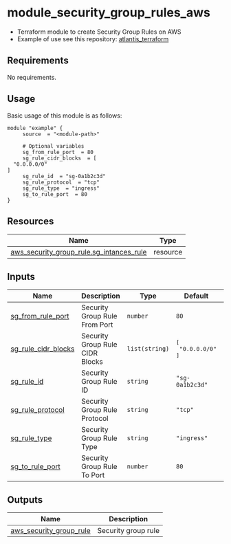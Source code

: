 # module_security_group_rules_aws

- Terraform module to create Security Group Rules on AWS
- Example of use see this repository: [atlantis_terraform](https://github.com/pdaambrosio/atlantis_terraform)

<!-- BEGIN_AUTOMATED_TF_DOCS_BLOCK -->
## Requirements

No requirements.
## Usage
Basic usage of this module is as follows:
```hcl
module "example" {
	 source  = "<module-path>"

	 # Optional variables
	 sg_from_rule_port  = 80
	 sg_rule_cidr_blocks  = [
  "0.0.0.0/0"
]
	 sg_rule_id  = "sg-0a1b2c3d"
	 sg_rule_protocol  = "tcp"
	 sg_rule_type  = "ingress"
	 sg_to_rule_port  = 80
}
```
## Resources

| Name | Type |
|------|------|
| [aws_security_group_rule.sg_intances_rule](https://registry.terraform.io/providers/hashicorp/aws/latest/docs/resources/security_group_rule) | resource |
## Inputs

| Name | Description | Type | Default | Required |
|------|-------------|------|---------|:--------:|
| <a name="input_sg_from_rule_port"></a> [sg\_from\_rule\_port](#input\_sg\_from\_rule\_port) | Security Group Rule From Port | `number` | `80` | no |
| <a name="input_sg_rule_cidr_blocks"></a> [sg\_rule\_cidr\_blocks](#input\_sg\_rule\_cidr\_blocks) | Security Group Rule CIDR Blocks | `list(string)` | <pre>[<br>  "0.0.0.0/0"<br>]</pre> | no |
| <a name="input_sg_rule_id"></a> [sg\_rule\_id](#input\_sg\_rule\_id) | Security Group Rule ID | `string` | `"sg-0a1b2c3d"` | no |
| <a name="input_sg_rule_protocol"></a> [sg\_rule\_protocol](#input\_sg\_rule\_protocol) | Security Group Rule Protocol | `string` | `"tcp"` | no |
| <a name="input_sg_rule_type"></a> [sg\_rule\_type](#input\_sg\_rule\_type) | Security Group Rule Type | `string` | `"ingress"` | no |
| <a name="input_sg_to_rule_port"></a> [sg\_to\_rule\_port](#input\_sg\_to\_rule\_port) | Security Group Rule To Port | `number` | `80` | no |
## Outputs

| Name | Description |
|------|-------------|
| <a name="output_aws_security_group_rule"></a> [aws\_security\_group\_rule](#output\_aws\_security\_group\_rule) | Security group rule |
<!-- END_AUTOMATED_TF_DOCS_BLOCK -->